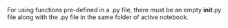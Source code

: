 For using functions pre-defined in a .py file, there must be an empty __init__.py file along with the .py file in the same folder of active notebook.

